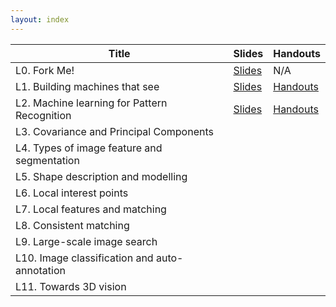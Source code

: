 ```yaml
---
layout: index
---
```


Title        | Slides                             | Handouts
------------ | ---------------------------------- | ---------
L0. Fork Me! | [Slides](./lectures/pdf/L0-forkme.pdf) | N/A     
L1. Building machines that see | [Slides](./lectures/pdf/L1-machines-that-see.pdf) | [Handouts](./handouts/pdf/L1-machines-that-see.pdf)
L2. Machine learning for Pattern Recognition | [Slides](./lectures/pdf/L2-machine-learning.pdf) | [Handouts](./handouts/pdf/L2-machine-learning.pdf)
L3. Covariance and Principal Components | | 
L4. Types of image feature and segmentation | | 
L5. Shape description and modelling | |
L6. Local interest points | |
L7. Local features and matching | | 
L8. Consistent matching | | 
L9. Large-scale image search | | 
L10. Image classification and auto-annotation | | 
L11. Towards 3D vision | | 
